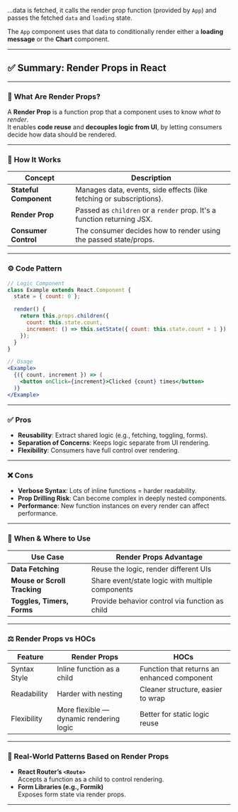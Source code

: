 ...data is fetched, it calls the render prop function (provided by `App`) and passes the fetched `data` and `loading` state.

The `App` component uses that data to conditionally render either a **loading message** or the **Chart** component.

---

## ✅ Summary: **Render Props in React**

---

### 🧠 **What Are Render Props?**

A **Render Prop** is a function prop that a component uses to know *what to render*.  
It enables **code reuse** and **decouples logic from UI**, by letting consumers decide how data should be rendered.

---

### 🧩 **How It Works**

| Concept                | Description                                                                 |
|------------------------|-----------------------------------------------------------------------------|
| **Stateful Component** | Manages data, events, side effects (like fetching or subscriptions).        |
| **Render Prop**        | Passed as `children` or a `render` prop. It's a function returning JSX.     |
| **Consumer Control**   | The consumer decides how to render using the passed state/props.            |

---

### ⚙️ **Code Pattern**

```jsx
// Logic Component
class Example extends React.Component {
  state = { count: 0 };

  render() {
    return this.props.children({
      count: this.state.count,
      increment: () => this.setState({ count: this.state.count + 1 })
    });
  }
}

// Usage
<Example>
  {({ count, increment }) => (
    <button onClick={increment}>Clicked {count} times</button>
  )}
</Example>
```

---

### ✅ **Pros**

- **Reusability**: Extract shared logic (e.g., fetching, toggling, forms).
- **Separation of Concerns**: Keeps logic separate from UI rendering.
- **Flexibility**: Consumers have full control over rendering.

---

### ❌ **Cons**

- **Verbose Syntax**: Lots of inline functions = harder readability.
- **Prop Drilling Risk**: Can become complex in deeply nested components.
- **Performance**: New function instances on every render can affect performance.

---

### 🧭 **When & Where to Use**

| Use Case                     | Render Props Advantage                            |
|-----------------------------|----------------------------------------------------|
| **Data Fetching**            | Reuse the logic, render different UIs              |
| **Mouse or Scroll Tracking** | Share event/state logic with multiple components   |
| **Toggles, Timers, Forms**   | Provide behavior control via function as child     |

---

### ⚖️ **Render Props vs HOCs**

| Feature             | Render Props                             | HOCs                                        |
|---------------------|-------------------------------------------|---------------------------------------------|
| Syntax Style        | Inline function as a child                | Function that returns an enhanced component |
| Readability         | Harder with nesting                      | Cleaner structure, easier to wrap           |
| Flexibility         | More flexible — dynamic rendering logic  | Better for static logic reuse               |

---

### 🧱 Real-World Patterns Based on Render Props

- **React Router’s `<Route>`**  
  Accepts a function as a child to control rendering.
- **Form Libraries (e.g., Formik)**  
  Exposes form state via render props.

---
